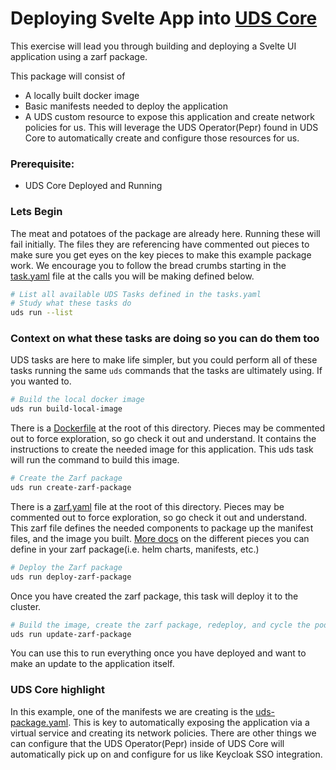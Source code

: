 # Deploying Svelte App into [UDS Core](https://uds.defenseunicorns.com/core/)

This exercise will lead you through building and deploying a Svelte UI application using a zarf package.

This package will consist of

- A locally built docker image
- Basic manifests needed to deploy the application
- A UDS custom resource to expose this application and create network policies for us. This will leverage the UDS Operator(Pepr) found in UDS Core to automatically create and configure those resources for us.

### Prerequisite:

- UDS Core Deployed and Running

### Lets Begin

The meat and potatoes of the package are already here. Running these will fail initially. The files they are referencing have commented out pieces to make sure you get eyes on the key pieces to make this example package work. We encourage you to follow the bread crumbs starting in the [task.yaml](tasks.yaml) file at the calls you will be making defined below.

```bash
# List all available UDS Tasks defined in the tasks.yaml
# Study what these tasks do
uds run --list
```

### Context on what these tasks are doing so you can do them too

UDS tasks are here to make life simpler, but you could perform all of these tasks running the same `uds` commands that the tasks are ultimately using. If you wanted to.

```bash
# Build the local docker image
uds run build-local-image
```

There is a [Dockerfile](Dockerfile) at the root of this directory. Pieces may be commented out to force exploration, so go check it out and understand. It contains the instructions to create the needed image for this application. This uds task will run the command to build this image.

```bash
# Create the Zarf package
uds run create-zarf-package
```

There is a [zarf.yaml](zarf.yaml) file at the root of this directory. Pieces may be commented out to force exploration, so go check it out and understand. This zarf file defines the needed components to package up the manifest files, and the image you built. [More docs](https://docs.zarf.dev/ref/components/) on the different pieces you can define in your zarf package(i.e. helm charts, manifests, etc.)

```bash
# Deploy the Zarf package
uds run deploy-zarf-package
```

Once you have created the zarf package, this task will deploy it to the cluster.

```bash
# Build the image, create the zarf package, redeploy, and cycle the pod
uds run update-zarf-package
```

You can use this to run everything once you have deployed and want to make an update to the application itself.

### UDS Core highlight

In this example, one of the manifests we are creating is the [uds-package.yaml](manifests/uds-package.yaml). This is key to automatically exposing the application via a virtual service and creating its network policies. There are other things we can configure that the UDS Operator(Pepr) inside of UDS Core will automatically pick up on and configure for us like Keycloak SSO integration.
